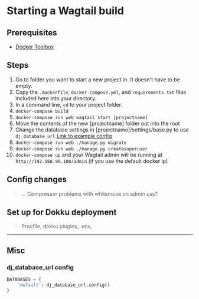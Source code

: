 # Starting a Wagtail build

## Prerequisites

- [Docker Toolbox](https://www.docker.com/docker-toolbox)

## Steps

1. Go to folder you want to start a new project in. It doesn't have to be empty.
2. Copy the `.dockerfile`, `docker-compose.yml`, and `requirements.txt` files included here into your directory.
3. In a command line, `cd` to your project folder.
4. `docker-compose build`
5. `docker-compose run web wagtail start [projectname]`
6. Move the contents of the new [projectname] folder out into the root
7. Change the database settings in [projectname]/settings/base.py to use `dj_database_url` [Link to example config](#)
8. `docker-compose run web ./manage.py migrate`
9. `docker-compose run web ./manage.py createsuperuser`
10. `docker-compose up` and your Wagtail admin will be running at `http://192.168.99.100/admin` (if you use the default docker ip)

## Config changes

> ... Compressor problems with whitenoise on admin css?

## Set up for Dokku deployment

> Procfile, dokku plugins, .env, 

___

## Misc

### dj_database_url config

```python
DATABASES = {
    'default': dj_database_url.config()
}
```
